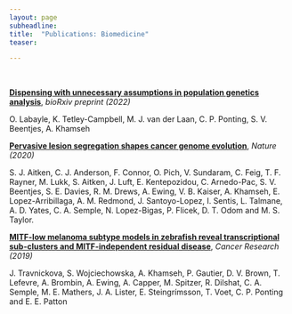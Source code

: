 ```yaml
---
layout: page
subheadline:
title:  "Publications: Biomedicine"
teaser: 

---
```

<!--- <h3>Preprints</h3> --->

<!--- <h3>Published Articles</h3> --->

<br />

[<strong>Dispensing with unnecessary assumptions in population genetics analysis</strong>][3], <em>bioRxiv preprint (2022)</em>

O. Labayle, K. Tetley-Campbell, M. J. van der Laan, C. P. Ponting, S. V. Beentjes, A. Khamseh

<!-- [<strong>Comparative transcriptome in large-scale human and cattle populations</strong>][2], <em>Genome Biology (2022)</em>

Y. Yao, S. Liu, C. Xia, Y. Gao, Z. Pan, O. Canela-Xandri, A. Khamseh, K. Rawlik, S. Wang, B. Li, Y. Zhang, E. Pairo-Castineira, K. D’Mellow, X. Li, Z. Yan, C. Li, Y. Yu, S. Zhang, L. Ma, J. B. Cole, P. J. Ross, H. Zhou, C. Haley, G. E. Liu, L. Fang and A. Tenesa -->

[<strong>Pervasive lesion segregation shapes cancer genome evolution</strong>][2], <em>Nature (2020)</em>

S. J. Aitken, C. J. Anderson, F. Connor, O. Pich, V. Sundaram, C. Feig, T. F. Rayner, M. Lukk,  S. Aitken, J. Luft, E. Kentepozidou, C. Arnedo-Pac, S. V. Beentjes, S. E. Davies, R. M. Drews, A. Ewing, V. B. Kaiser, A. Khamseh, E. Lopez-Arribillaga, A. M. Redmond, J. Santoyo-Lopez, I. Sentis, L. Talmane, A. D. Yates, C. A. Semple, N. Lopez-Bigas, P. Flicek, D. T. Odom and M. S. Taylor.


[<strong>MITF-low melanoma subtype models in zebrafish reveal transcriptional sub-clusters and MITF-independent residual disease</strong>][1], <em>Cancer Research (2019)</em>

J. Travnickova, S. Wojciechowska, A. Khamseh, P. Gautier, D. V. Brown, T. Lefevre, A. Brombin, A. Ewing, A. Capper, M. Spitzer, R. Dilshat, C. A. Semple, M. E. Mathers, J. A. Lister, E. Steingrímsson, T. Voet, C. P. Ponting and E. E. Patton

 [1]: https://doi.org/10.1158/0008-5472.CAN-19-0037
 [2]: https://doi.org/10.1038/s41586-020-2435-1
 [3]: https://doi.org/10.1101/2022.09.12.507656

